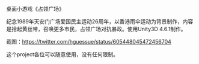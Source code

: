 桌面小游戏《占领广场》

纪念1989年天安门广场爱国民主运动26周年，以香港雨伞运动为背景制作，内容是拾起黄丝带，召唤更多市民，占领广场对抗暴政。使用Unity3D 4.6.1制作。

截图：https://twitter.com/hguessue/status/605448045472456704

这个project各位可以随意使用，没有任何限制。
